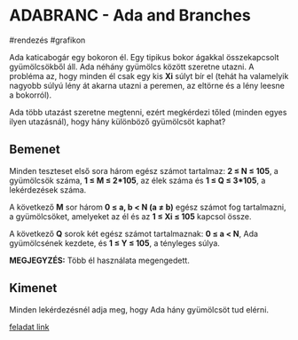 # ADABRANC - Ada and Branches
#rendezés #grafikon

Ada katicabogár egy bokoron él. Egy tipikus bokor ágakkal összekapcsolt gyümölcsökből áll. Ada néhány gyümölcs között szeretne utazni. A probléma az, hogy minden él csak egy kis **Xi** súlyt bír el (tehát ha valamelyik nagyobb súlyú lény át akarna utazni a peremen, az eltörne és a lény leesne a bokorról).

Ada több utazást szeretne megtenni, ezért megkérdezi tőled (minden egyes ilyen utazásnál), hogy hány különböző gyümölcsöt kaphat?

## Bemenet

Minden teszteset első sora három egész számot tartalmaz: **2 ≤ N ≤ 105**, a gyümölcsök száma, **1 ≤ M ≤ 2*105**, az élek száma és **1 ≤ Q ≤ 3*105**, a lekérdezések száma.

A következő **M** sor három **0 ≤ a, b < N (a ≠ b)** egész számot fog tartalmazni, a gyümölcsöket, amelyeket az él és az **1 ≤ Xi ≤ 105** kapcsol össze.

A következő **Q** sorok két egész számot tartalmaznak: **0 ≤ a < N**, Ada gyümölcsének kezdete, és **1 ≤ Y ≤ 105**, a tényleges súlya.

**MEGJEGYZÉS:** Több él használata megengedett.

## Kimenet

Minden lekérdezésnél adja meg, hogy Ada hány gyümölcsöt tud elérni.

[feladat link](https://www.spoj.com/problems/ADABRANC/)